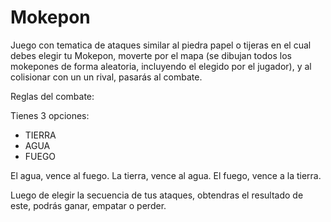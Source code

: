 # Mokepon
Juego con tematica de ataques similar al piedra papel o tijeras en el cual debes elegir tu Mokepon, moverte por el mapa (se dibujan todos los mokepones de forma aleatoria, incluyendo el elegido por el jugador), y al colisionar con un un rival, pasarás al combate.

Reglas del combate:

Tienes 3 opciones:

- TIERRA
- AGUA
- FUEGO

El agua, vence al fuego.
La tierra, vence al agua.
El fuego, vence a la tierra.

Luego de elegir la secuencia de tus ataques, obtendras el resultado de este, podrás ganar, empatar o perder.
